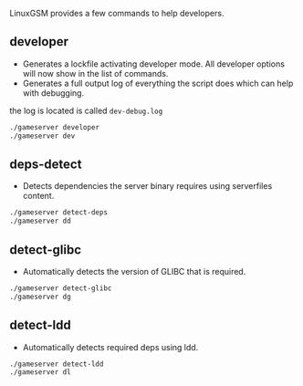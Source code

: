 LinuxGSM provides a few commands to help developers.

## developer

- Generates a lockfile activating developer mode. All developer options will now show in the list of commands.
- Generates a full output log of everything the script does which can help with debugging.

the log is located is called `dev-debug.log`

````bash
./gameserver developer
./gameserver dev
````

## deps-detect

- Detects dependencies the server binary requires using serverfiles content.

````bash
./gameserver detect-deps
./gameserver dd
````

## detect-glibc

- Automatically detects the version of GLIBC that is required.

````bash
./gameserver detect-glibc
./gameserver dg
````

## detect-ldd

- Automatically detects required deps using ldd.

````bash
./gameserver detect-ldd
./gameserver dl
````
